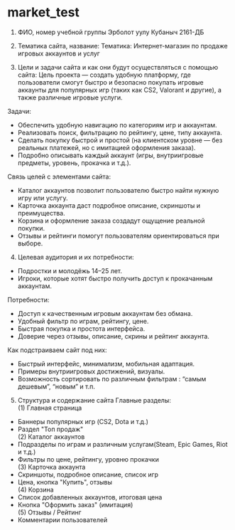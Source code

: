 # market_test
1. ФИО, номер учебной группы
Эрболот уулу Кубаныч 2161-ДБ

2. Тематика сайта, название:
Тематика: Интернет-магазин по продаже игровых аккаунтов и услуг

3. Цели и задачи сайта и как они будут осуществляться с помощью сайта:
Цель проекта — создать удобную платформу, где пользователи смогут быстро и безопасно покупать игровые аккаунты для популярных игр (таких как CS2, Valorant и другие), а также различные игровые услуги.

Задачи:  
- Обеспечить удобную навигацию по категориям игр и аккаунтам.  
- Реализовать поиск, фильтрацию по рейтингу, цене, типу аккаунта.  
- Сделать покупку быстрой и простой (на клиентском уровне — без реальных платежей, но с имитацией оформления заказа).  
- Подробно описывать каждый аккаунт (игры, внутриигровые предметы, уровень, прокачка и т.д.).

Связь целей с элементами сайта:
- Каталог аккаунтов позволит пользователю быстро найти нужную игру или услугу.  
- Карточка аккаунта даст подробное описание, скриншоты и преимущества.  
- Корзина и оформление заказа создадут ощущение реальной покупки.  
- Отзывы и рейтинги помогут пользователям ориентироваться при выборе.

4. Целевая аудитория и их потребности:

- Подростки и молодёжь 14–25 лет.  
- Игроки, которые хотят быстро получить доступ к прокачанным аккаунтам. 


Потребности:
- Доступ к качественным игровым аккаунтам без обмана.  
- Удобный фильтр по играм, рейтингу, цене.  
- Быстрая покупка и простота интерфейса.  
- Доверие через отзывы, описание, скрины и рейтинг аккаунта.

Как подстраиваем сайт под них:   
- Быстрый интерфейс, минимализм, мобильная адаптация.  
- Примеры внутриигровых достижений, визуалы.
- Возможность сортировать по различным фильтрам : “самым дешевым”, “новым” и т.п.  

5. Структура и содержание сайта
Главные разделы:  
(1) Главная страница
- Баннеры популярных игр (CS2, Dota и т.д.)  
- Раздел "Топ продаж"  
(2) Каталог аккаунтов
- Подразделы по играм и различным услугам(Steam, Epic Games, Riot и т.д.)  
- Фильтры по цене, рейтингу, уровню прокачки  
(3) Карточка аккаунта
- Скриншоты, подробное описание, список игр  
- Цена, кнопка "Купить", отзывы  
(4) Корзина
- Список добавленных аккаунтов, итоговая цена  
- Кнопка "Оформить заказ" (имитация)  
(5) Отзывы / Рейтинг
- Комментарии пользователей 

